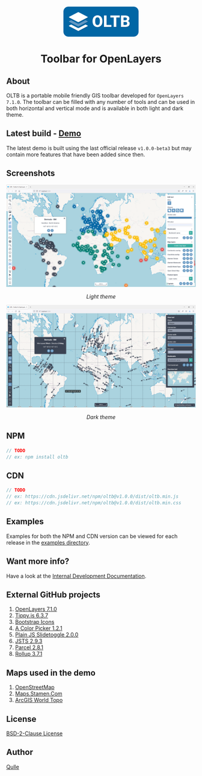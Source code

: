 <p align="center">
	<img src="images/oltb-full.svg" width="200" />
</p>

<h1 align="center">Toolbar for OpenLayers</h1>

## About
OLTB is a portable mobile friendly GIS toolbar developed for `OpenLayers 7.1.0`. The toolbar can be filled with any number of tools and can be used in both horizontal and vertical mode and is available in both light and dark theme.

## Latest build - [Demo](https://qulle.github.io/oltb/)
The latest demo is built using the last official release `v1.0.0-beta3` but may contain more features that have been added since then.

## Screenshots
![Screenshot Light Theme](images/demo-light.png?raw=true "Screenshot Light Theme")
<p align="center"><em>Light theme</em></p>

![Screenshot Dark Theme](images/demo-dark.png?raw=true "Screenshot Dark Theme")
<p align="center"><em>Dark theme</em></p>

## NPM
```javascript
// TODO
// ex: npm install oltb
```

## CDN 
```javascript
// TODO
// ex: https://cdn.jsdelivr.net/npm/oltb@v1.0.0/dist/oltb.min.js
// ex: https://cdn.jsdelivr.net/npm/oltb@v1.0.0/dist/oltb.min.css
```

## Examples
Examples for both the NPM and CDN version can be viewed for each release in the [examples directory](https://github.com/qulle/oltb/tree/main/examples/).

## Want more info?
Have a look at the [Internal Development Documentation](README_INTERNAL.md).

## External GitHub projects
1. [OpenLayers 7.1.0](https://openlayers.org/en/v7.1.0/apidoc/)
2. [Tippy.js 6.3.7](https://atomiks.github.io/tippyjs/)
3. [Bootstrap Icons](https://icons.getbootstrap.com/)
4. [A Color Picker 1.2.1](https://github.com/narsenico/a-color-picker)
5. [Plain JS Slidetoggle 2.0.0](https://github.com/ericbutler555/plain-js-slidetoggle)
6. [JSTS 2.9.3](https://github.com/bjornharrtell/jsts)
7. [Parcel 2.8.1](https://parceljs.org/)
8. [Rollup 3.7.1](https://github.com/rollup/rollup)

## Maps used in the demo
1. [OpenStreetMap](https://www.openstreetmap.org/)
2. [Maps.Stamen.Com](http://maps.stamen.com/)
3. [ArcGIS World Topo](https://www.arcgis.com/index.html)

## License
[BSD-2-Clause License](LICENSE)

## Author
[Qulle](https://github.com/qulle/)